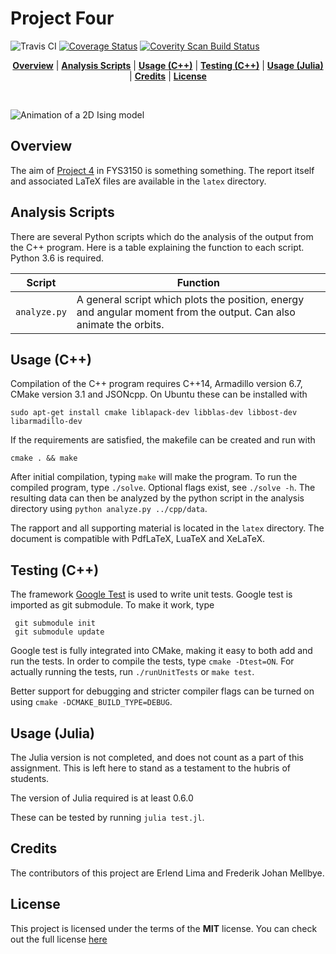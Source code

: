 # Project Four

![Travis CI](https://travis-ci.org/Caronthir/FYS3150.svg?branch=master)
[![Coverage Status](https://coveralls.io/repos/github/Caronthir/FYS3150/badge.svg?branch=master)](https://coveralls.io/github/Caronthir/FYS3150?branch=master)
<a href="https://scan.coverity.com/projects/fys3150">
  <img alt="Coverity Scan Build Status"
       src="https://scan.coverity.com/projects/14080/badge.svg"/>
</a>

<p align="center">
<b><a href="#overview">Overview</a></b>
|
<b><a href="#analysis-scripts">Analysis Scripts</a></b>
|
<b><a href="#usage-c">Usage (C++)</a></b>
|
<b><a href="#testing-c">Testing (C++)</a></b>
|
<b><a href="#usage-julia">Usage (Julia)</a></b>
|
<b><a href="#credits">Credits</a></b>
|
<b><a href="#license">License</a></b>
</p>
<br>


<!-- <img height="700px" align="center" src="latex/figures/solarsys.png?raw=true"> -->
![Animation of a 2D Ising model](https://github.com/Caronthir/FYS3150/blob/master/Project4/latex/figures/animation.gif)

## Overview
The aim of [Project 4](https://compphysics.github.io/ComputationalPhysics/doc/Projects/2017/Project4/pdf/Project4.pdf) in FYS3150
is something something.
The report itself and associated LaTeX files are available in the `latex` directory.

## Analysis Scripts

There are several Python scripts which do the analysis of the output from the C++ program. Here is a
table explaining the function to each script. Python 3.6 is required.

| Script                  | Function                                                                                                          |
| ------                  | --------                                                                                                          |
| `analyze.py`            | A general script which plots the position, energy and angular moment from the output. Can also animate the orbits.|
## Usage (C++)

Compilation of the C++ program requires C++14, Armadillo version 6.7, CMake version 3.1 and JSONcpp. On Ubuntu these can be installed with
```console
sudo apt-get install cmake liblapack-dev libblas-dev libbost-dev libarmadillo-dev
```

If the
requirements are satisfied, the makefile can be created and run with

```console
cmake . && make
```

After initial compilation, typing `make` will make the program. To run the
compiled program, type `./solve`. Optional flags exist, see `./solve -h`.
The resulting data can then be analyzed
by the python script in the analysis directory using `python analyze.py ../cpp/data`.


The rapport and all supporting material is located in the `latex` directory.
The document is compatible with PdfLaTeX, LuaTeX and XeLaTeX.

## Testing (C++)
The framework [Google Test](https://github.com/google/googletest) is used to write unit tests. Google test is
imported as git submodule. To make it work, type

```console
 git submodule init
 git submodule update
```

Google test is fully integrated into CMake, making it easy to both add and run the tests. In order
to compile the tests, type `cmake -Dtest=ON`. For actually running the tests, run `./runUnitTests` or
`make test`.

Better support for debugging and stricter compiler flags can be turned on using `cmake -DCMAKE_BUILD_TYPE=DEBUG`.

## Usage (Julia)
The Julia version is not completed, and does not count as a part of this assignment. 
This is left here to stand as a testament to the hubris of students.

The version of Julia required is at least 0.6.0

These can be tested by running
`julia test.jl`.

## Credits
The contributors of this project are Erlend Lima and Frederik Johan Mellbye.

## License
This project is licensed under the terms of the **MIT** license.
You can check out the full license [here](../LICENSE)
